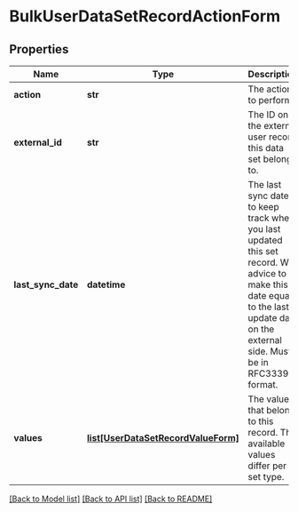 # BulkUserDataSetRecordActionForm

## Properties
Name | Type | Description | Notes
------------ | ------------- | ------------- | -------------
**action** | **str** | The action to perform. | 
**external_id** | **str** | The ID on the external user record this data set belongs to. | 
**last_sync_date** | **datetime** | The last sync date to keep track when you last updated this set record. We advice to make this date equal to the last update date on the external side. Must be in RFC3339 format. | [optional] 
**values** | [**list[UserDataSetRecordValueForm]**](UserDataSetRecordValueForm.md) | The values that belong to this record. The available values differ per set type. | [optional] 

[[Back to Model list]](../README.md#documentation-for-models) [[Back to API list]](../README.md#documentation-for-api-endpoints) [[Back to README]](../README.md)



